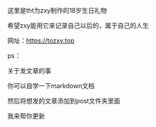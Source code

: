 这里是tht为zxy制作的18岁生日礼物

希望zxy能用它来记录自己以后的，属于自己的人生

网址：https://tozxy.top

ps：

关于发文章的事

你可以自学一下markdown文档

然后将想发的文章添加到post文件夹里面

我来帮你更新